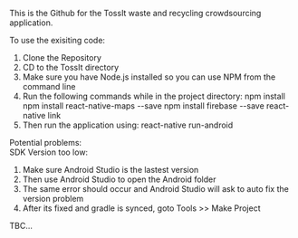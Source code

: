 This is the Github for the TossIt waste and recycling crowdsourcing application.

To use the exisiting code:

1. Clone the Repository
2. CD to the TossIt directory
3. Make sure you have Node.js installed so you can use NPM from the command line
4. Run the following commands while in the project directory:
   npm install
   npm install react-native-maps --save
   npm install firebase --save
   react-native link
5. Then run the application using:
   react-native run-android

Potential problems:  
SDK Version too low:  
 1. Make sure Android Studio is the lastest version
 2. Then use Android Studio to open the Android folder
 3. The same error should occur and Android Studio will ask to auto fix the version problem
 4. After its fixed and gradle is synced, goto Tools >> Make Project

TBC...

